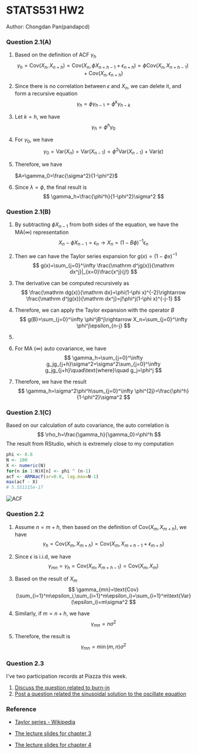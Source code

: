 # STATS531 HW2

Author: Chongdan Pan(pandapcd)

### Question 2.1(A)

1. Based on the definition of ACF $\gamma_h$
   $$
   \gamma_h=\text{Cov}(X_n, X_{n+h})=\text{Cov}(X_n, \phi X_{n+h-1}+\epsilon_{n+h})=\phi\text{Cov}(X_n, X_{n+h-1})+\text{Cov}(X_n,\epsilon_{n+h})
   $$

2. Since there is no correlation between $\epsilon$ and $X_n$, we can delete it, and form a recursive equation
   $$
   \gamma_h=\phi\gamma_{h-1}=\phi^k\gamma_{h-k}
   $$

3. Let $k=h$, we have
   $$
   \gamma_h=\phi^h\gamma_0
   $$

4. For $\gamma_0$, we have
   $$
   \gamma_0=\text{Var}(X_n)=\text{Var}(X_{n-1})=\phi^2\text{Var}(X_{n-1})+\text{Var}(\epsilon)
   $$

5. Therefore, we have 

   $A=\gamma_0=\frac{\sigma^2}{1-\phi^2}$

6. Since $\lambda=\phi$, the final result is 
   $$
   \gamma_h=\frac{\phi^h}{1-\phi^2}\sigma^2
   $$
   



### Question 2.1(B)

1. By subtracting $\phi X_{n-1}$ from both sides of the equation, we have the MA($\infty$) representation
   $$
   X_n-\phi X_{n-1}=\epsilon_n\rightarrow X_n=(1-B\phi)^{-1}\epsilon_n
   $$

2. Then we can have the Taylor series expansion for $g(x)=(1-\phi x)^{-1}$
   $$
   g(x)=\sum_{j=0}^\infty \frac{\mathrm d^jg(x)}{\mathrm dx^j}|_{x=0}\frac{x^j}{j!}
   $$

3. The derivative can be computed recursively as 
   $$
   \frac{\mathrm dg(x)}{\mathrm dx}=\phi(1-\phi x)^{-2}\rightarrow \frac{\mathrm d^jg(x)}{\mathrm dx^j}=j!\phi^j(1-\phi x)^{-j-1}
   $$
   
4. Therefore, we can apply the Taylor expansion with the operator $B$
   $$
   g(B)=\sum_{j=0}^\infty \phi^jB^j\rightarrow X_n=\sum_{j=0}^\infty \phi^j\epsilon_{n-j}
   $$

5. 

5. For MA $(\infty)$ auto covariance, we have 
   $$
   \gamma_h=\sum_{j=0}^\infty g_jg_{j+h}\sigma^2=\sigma^2\sum_{j=0}^\infty g_jg_{j+h}\quad\text{where}\quad g_j=\phi^j
   $$

6. Therefore, we have the result
   $$
   \gamma_h=\sigma^2\phi^h\sum_{j=0}^\infty \phi^{2j}=\frac{\phi^h}{1-\phi^2}\sigma^2
   $$

### Question 2.1(C)

Based on our calculation of auto covariance, the auto correlation is 
$$
\rho_h=\frac{\gamma_h}{\gamma_0}=\phi^h
$$
The result from RStudio, which is extremely close to my computation

```R
phi <- 0.8
N <- 100
X <- numeric(N)
for(n in 1:N)X[n] <- phi ^ (n-1)
acf <- ARMAacf(ar=0.8, lag.max=N-1)
max(acf - X)
# 5.551115e-17
```

![ACF](H:\UMSI\UM-Statistics\STATS531TimeSeriesStat\HW\HW02\ACF.png)

### Question 2.2

1. Assume $n=m+h$, then based on the definition of $\text{Cov}(X_m, X_{m+h})$, we have
   $$
   \gamma_h=\text{Cov}(X_m, X_{m+h})=\text{Cov}(X_m, X_{m+h-1}+\epsilon_{m+h})
   $$

2. Since $\epsilon$ is i.i.d, we have
   $$
   \gamma_{mn}=\gamma_h=\text{Cov}(X_m, X_{m+h-1})=\text{Cov}(X_m, X_{m})
   $$

3. Based on the result of $X_m$
   $$
   \gamma_{mn}=\text{Cov}(\sum_{i=1}^m\epsilon_i,\sum_{i=1}^m\epsilon_i)=\sum_{i=1}^m\text{Var}(\epsilon_i)=m\sigma^2
   $$
   
4. Similarly, if $m=n+h$, we have
   $$
   \gamma_{mn}=n\sigma^2
   $$

4. Therefore, the result is 
   $$
   \gamma_{mn}=\min(m,n)\sigma^2
   $$
   

### Question 2.3

I've two participation records at Piazza this week.

1. [Discuss the question related to burn-in](https://piazza.com/class/kxjb75njby03j5?cid=27)
2. [Post a question related the sinusoidal solution to the oscillate equation](https://piazza.com/class/kxjb75njby03j5?cid=33)

### Reference

- [Taylor series - Wikipedia](https://en.wikipedia.org/wiki/Taylor_series)
- [The lecture slides for chapter 3](https://ionides.github.io/531w22/03/slides.pdf)

- [The lecture slides for chapter 4](https://ionides.github.io/531w22/04/slides.pdf)

